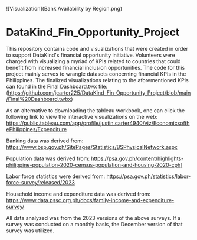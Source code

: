 ![Visualization](Bank Availability by Region.png)
# DataKind_Fin_Opportunity_Project
This repository contains code and visualizations that were created in order to support DataKind's financial opportunity initiative. Volunteers were charged with visualizing a myriad of KPIs related to countries that could benefit from increased financial inclusion opportunities. The code for this project mainly serves to wrangle datasets concerning financial KPIs in the Philippines. The finalized visualizations relating to the aforementioned KPIs can found in the Final Dashboard.twx file: (https://github.com/jcarter225/DataKind_Fin_Opportunity_Project/blob/main/Final%20Dashboard.twbx) 

As an alternative to downloading the tableau workbook, one can click the following link to view the interactive visualizations on the web: https://public.tableau.com/app/profile/justin.carter4940/viz/EconomicsofthePhilippines/Expenditure

Banking data was derived from: https://www.bsp.gov.ph/SitePages/Statistics/BSPhysicalNetwork.aspx 

Population data was derived from: https://psa.gov.ph/content/highlights-philippine-population-2020-census-population-and-housing-2020-cph]

Labor force statistics were derived from: https://psa.gov.ph/statistics/labor-force-survey/released/2023

Household income and expenditure data was derived from: https://www.data.pssc.org.ph/docs/family-income-and-expenditure-survey/

All data analyzed was from the 2023 versions of the above surveys. If a survey was conducted on a monthly basis, the December version of that survey was utilized.
